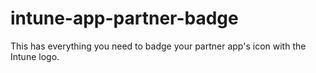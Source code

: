 # intune-app-partner-badge
This has everything you need to badge your partner app's icon with the Intune logo.
